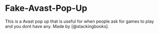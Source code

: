 # Fake-Avast-Pop-Up
This is a Avast pop up that is useful for when people ask for games to play and you dont have any. Made by [@stackingbooks].
